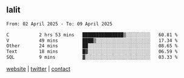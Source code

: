 ## lalit

<!--START_SECTION:waka-->

```txt
From: 02 April 2025 - To: 09 April 2025

C           2 hrs 53 mins   ███████████████▒░░░░░░░░░   60.81 %
V           49 mins         ████▒░░░░░░░░░░░░░░░░░░░░   17.34 %
Other       24 mins         ██░░░░░░░░░░░░░░░░░░░░░░░   08.65 %
Text        18 mins         █▓░░░░░░░░░░░░░░░░░░░░░░░   06.59 %
SQL         9 mins          ▓░░░░░░░░░░░░░░░░░░░░░░░░   03.33 %
```

<!--END_SECTION:waka-->

[website](https://lalit.sh) | [twitter](https://x.com/@lalitcodes) | [contact](https://lalit.sh/contact)

